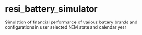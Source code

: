 # resi_battery_simulator
Simulation of financial performance of various battery brands and configurations in user selected NEM state and calendar year
